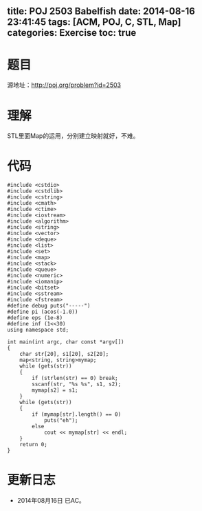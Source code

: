 title: POJ 2503 Babelfish
date: 2014-08-16 23:41:45
tags: [ACM, POJ, C, STL, Map]
categories: Exercise
toc: true
---
# 题目
源地址：http://poj.org/problem?id=2503

# 理解
STL里面Map的运用，分别建立映射就好，不难。

<!-- more -->

# 代码
```
#include <cstdio>
#include <cstdlib>
#include <cstring>
#include <cmath>
#include <ctime>
#include <iostream>
#include <algorithm>
#include <string>
#include <vector>
#include <deque>
#include <list>
#include <set>
#include <map>
#include <stack>
#include <queue>
#include <numeric>
#include <iomanip>
#include <bitset>
#include <sstream>
#include <fstream>
#define debug puts("-----")
#define pi (acos(-1.0))
#define eps (1e-8)
#define inf (1<<30)
using namespace std;

int main(int argc, char const *argv[])
{
    char str[20], s1[20], s2[20];
    map<string, string>mymap;
    while (gets(str))
    {
        if (strlen(str) == 0) break;
        sscanf(str, "%s %s", s1, s2);
        mymap[s2] = s1;
    }
    while (gets(str))
    {
        if (mymap[str].length() == 0)
            puts("eh");
        else
            cout << mymap[str] << endl;
    }
    return 0;
}
```

# 更新日志
- 2014年08月16日 已AC。